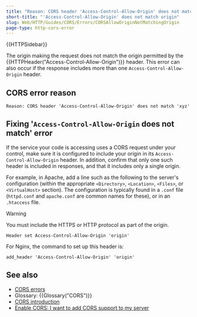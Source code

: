 ```yaml
---
title: "Reason: CORS header 'Access-Control-Allow-Origin' does not match 'xyz'"
short-title: "'Access-Control-Allow-Origin' does not match origin"
slug: Web/HTTP/Guides/CORS/Errors/CORSAllowOriginNotMatchingOrigin
page-type: http-cors-error
---
```


{{HTTPSidebar}}

The origin making the request does not match the origin permitted by the {{HTTPHeader("Access-Control-Allow-Origin")}} header.
This error can also occur if the response includes more than one `Access-Control-Allow-Origin` header.

## CORS error reason

```plain
Reason: CORS header 'Access-Control-Allow-Origin' does not match 'xyz'
```

## Fixing '`Access-Control-Allow-Origin` does not match' error

If the service your code is accessing uses a CORS request under your control, make
sure it is configured to include your origin in its `Access-Control-Allow-Origin` header. In addition, confirm that only one such header is
included in responses, and that it includes only a single origin.

For example, in Apache, add a line such as the following to the server's configuration
(within the appropriate `<Directory>`, `<Location>`,
`<Files>`, or `<VirtualHost>` section). The
configuration is typically found in a `.conf` file (`httpd.conf`
and `apache.conf` are common names for these), or in an
`.htaccess` file.

> [!WARNING]
> You must include the HTTPS or HTTP protocol as part of the origin.

```apacheconf
Header set Access-Control-Allow-Origin 'origin'
```

For Nginx, the command to set up this header is:

```nginx
add_header 'Access-Control-Allow-Origin' 'origin'
```

## See also

- [CORS errors](/en-US/docs/Web/HTTP/Guides/CORS/Errors)
- Glossary: {{Glossary("CORS")}}
- [CORS introduction](/en-US/docs/Web/HTTP/Guides/CORS)
- [Enable CORS: I want to add CORS support to my server](https://enable-cors.org/server.html)
